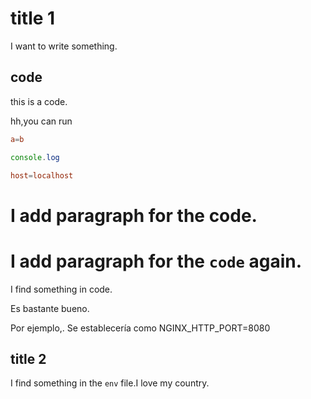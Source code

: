 # title 1

I want to write something.

## code


this is a code.

hh,you can run

```conf
a=b
```

```js
console.log
```

```conf
host=localhost
```

# I add paragraph for the code.

# I add paragraph for the `code` again.

I find something in code.

Es bastante bueno.

Por ejemplo,. Se establecería como NGINX_HTTP_PORT=8080

## title 2

I find something in the `env` file.I love my country.
